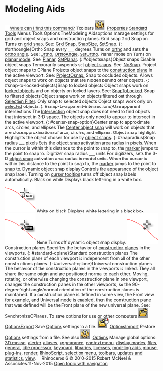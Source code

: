 ---
---


# Modeling Aids
 [![images/transparent.gif](images/transparent.gif)Where can I find this command?](javascript:void(0);) Toolbars
![images/options.png](images/options.png) [Properties](properties-toolbar.html)  [Standard](standard-toolbar.html)  [Tools](tools-toolbar.html) 
Menus
Tools
Options
TheModeling Aidsoptions manage settings for grid and object snaps and construction planes.
Grid snap
Grid Snap on
Turns on [grid snap](snap.html).
See: [Grid Snap](snap.html), [SnapSize](snap.html#snapsize), [SetSnap](snap.html#setsnap).
{: #orthoangle}Ortho Snap every ___ degrees
Turns on [ortho](ortho.html) and sets the [ortho angle](ortho.html#orthoangle).
See: [Ortho](ortho.html), [OrthoAngle](ortho.html#orthoangle), [SetOrtho](ortho.html#setortho).
Planar mode on
Turns on [planar mode](planar.html).
See: [Planar](planar.html), [SetPlanar](planar.html#setplanar).
{: #objectsnaps}Object snaps
Disable object snaps
Temporarily suspends set [object snaps](object-snaps.html).
See: [NoSnap](object-snaps.html#osnap-nosnap).
Project object snaps to CPlane
Projects object snaps to the [construction plane](cplane.html) in the active viewport.
See: [ProjectOsnap.](object-snaps.html#projectosnap) 
Snap to occluded objects.
Allows object snaps to work on objects that are hidden behind other objects.
{: #snap-to-locked-objects}Snap to locked objects
Object snaps work on [locked objects](lock.html) and on objects on locked layers.
See: [SnapToLocked](object-snaps.html#snaptolocked).
Snap to filtered objects
Object snaps work on objects filtered out through [Selection Filter](selection-commands.html#selectionfilter).
Only snap to selected objects
Object snaps work only on [selected](select-objects.html) objects.
{: #snap-to-apparent-intersections}Use apparent intersections
The [Intersection](object-snaps.html#osnap-intersection) object snap does not need to find objects that intersect in 3-D space. The objects only need to appear to intersect in the active viewport.
{: #center-snap-option}Center snap to approximate arcs, circles, and ellipses
The [Center object snap](object-snaps.html#osnap-center) will work on objects that are closeapproximationsof arcs, circles, and ellipses.
Object snap highlight
Highlights the object chosen for use by [object snaps](object-snaps.html).
{: #snapradius}Snap radius ___ pixels
Sets the [object snap](object-snaps.html) activation area radius in pixels. When the cursor is within this distance to the point to snap to, the [marker](cursor-tracking-line.html) jumps to the point to snap to.
Digitizer snap radius ___ units
For digitizers, sets the 3-D [object snap](object-snaps.html) activation area radius in model units. When the cursor is within this distance to the point to snap to, the [marker](cursor-tracking-line.html) jumps to the point to snap to.
Dynamic object snap display
Controls the appearance of the object snap label.
Turning on [cursor tooltips](modeling-aids-cursor-tooltips.html) turns off object snap labels automatically.
Black on white
Displays black lettering in a white box.
![images/osnaptag-001.png](images/osnaptag-001.png)
White on black
Displays white lettering in a black box.
![images/osnaptag-002.png](images/osnaptag-002.png)
None
Turns off dynamic object snap display.
![images/osnaptag-003.png](images/osnaptag-003.png)
Construction planes
Specifies the behavior of [construction planes](sak-cplanes.html) in the viewports.
{: #standard-cplane}Standard construction planes
The construction plane of each viewport is independent from all of the other constructions planes.
{: #universal-cplane}Universal construction planes
The behavior of the construction planes in the viewports is linked. They all share the same origin and are positioned normal to each other. Moving, rotating, or otherwise changing the construction plane in one viewport, changes the construction planes in the other viewports, so the 90-degree/right angle/normal orientation of the construction planes is maintained.
If a construction plane is defined in some view, the Front view for example, and Universal mode is enabled, then the construction plane that was defined will be the Front plane of the new universal plane.
See: [SynchronizeCPlanes](synchronizecplanes.html).
To save options for use on other computers
![images/optionsexport.png](images/optionsexport.png) [OptionsExport](optionsexport.html) 
Save [Options](options.html) settings to a file.
![images/optionsimport.png](images/optionsimport.png) [OptionsImport](optionsexport.html#optionsimport) 
Restore [Options](options.html) settings from a file.
See also
![images/options.png](images/options.png) [Options](options.html) 
Manage global options: [3D mouse](3dconnexion.html), [alerter](alerter.html), [aliases](aliases.html), [appearance](appearance.html), [context menu](context-menu.html), [display modes](view-displaymode-options.html), [files](files.html), [general](general.html), [idle processor](idleprocessor.html), [keyboard](keyboard.html), [libraries](libraries.html), [licenses](licenses.html), [modeling aids](#), [mouse](mouse.html), [plug-ins](plug-ins.html), [render](rendering.html), [RhinoScript](rhinoscript.html), [selection menu](selection-menu.html), [toolbars](toolbars.html), [updates and statistics](updates-and-statistics.html), [view](view.html).
&#160;
&#160;
Rhinoceros 6 © 2010-2015 Robert McNeel &amp; Associates.11-Nov-2015
 [Open topic with navigation](modeling-aids.html) 

